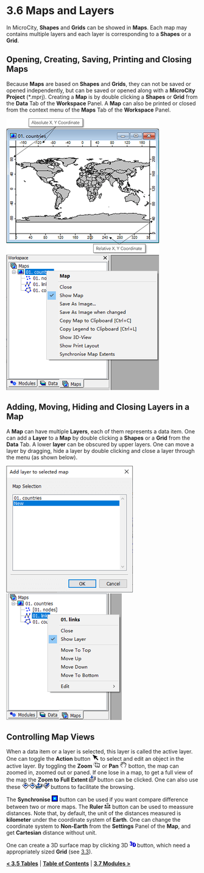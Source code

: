 # 3.6 Maps and Layers
In MicroCity, **Shapes** and **Grids** can be showed in **Maps**. Each map may contains multiple layers and each layer is corresponding to a **Shapes** or a **Grid**.
## Opening, Creating, Saving, Printing and Closing Maps
Because **Maps** are based on **Shapes** and **Grids**, they can not be saved or opened independently, but can be saved or opened along with a **MicroCity Project** (\*.mprj). Creating a **Map** is by double clicking a **Shapes** or **Grid** from the **Data** Tab of the **Workspace** Panel. A **Map** can also be printed or closed from the context menu of the **Maps** Tab of the **Workspace** Panel.

![map_coordinates](imgs/map_coordinates.png) &nbsp; ![map_menu](imgs/map_menu.png)
## Adding, Moving, Hiding and Closing Layers in a Map
A **Map** can have multiple **Layers**, each of them represents a data item. One can add a **Layer** to a **Map** by double clicking a **Shapes** or a **Grid** from the **Data** Tab. A lower **layer** can be obscured by upper layers. One can move a layer by dragging, hide a layer by double clicking and close a layer through the menu (as shown below).

![add_layer](imgs/add_layer.png) &nbsp;&nbsp; ![layer_menu](imgs/layer_menu.png)

## Controlling Map Views
When a data item or a layer is selected, this layer is called the active layer. One can toggle the **Action** button ![b_action](imgs/button_action.png) to select and edit an object in the active layer. By toggling the **Zoom** ![b_zoom](imgs/button_zoom.png) or **Pan** ![b_pan](imgs/button_pan.png) botton, the map can zoomed in, zoomed out or paned. If one lose in a map, to get a full view of the map the **Zoom to Full Extent** ![b_zfull](imgs/button_zoom_full.png) button can be clicked. One can also use these ![b_zlast](imgs/button_zoom_last.png)![b_znext](imgs/button_zoom_next.png)![b_zactive](imgs/button_zoom_active.png)![b_zsel](imgs/button_zoom_selection.png) buttons to facilitate the browsing. 

The **Synchronise** ![b_sync](imgs/button_sync.png) button can be used if you want compare difference between two or more maps. The **Ruler** ![b_ruler](imgs/button_ruler.png) button can be used to meassure distances. Note that, by default, the unit of the distances measured is **kilometer** under the coordinate system of **Earth**. One can change the coordinate system to **Non-Earth** from the **Settings** Panel of the **Map**, and get **Cartesian** distance without unit.

One can create a 3D surface map by clicking 3D ![b_3d](imgs/button_3d.png) button, which need a appropriately sized **Grid** (see [3.3](3.3_raster_grids.md#display-settings-and-3d-view)).

[**< 3.5 Tables**](3.5_tables.md) | [**Table of Contents**](.) | [**3.7 Modules >**](3.7_modules.md)

